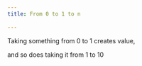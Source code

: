 ```yaml
---
title: From 0 to 1 to n
 
---
```


Taking something from 0 to 1 creates value, 

and so does taking it from 1 to 10 
